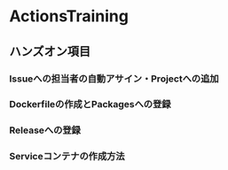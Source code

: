 # ActionsTraining

## ハンズオン項目
### Issueへの担当者の自動アサイン・Projectへの追加
### Dockerfileの作成とPackagesへの登録
### Releaseへの登録
### Serviceコンテナの作成方法
### 
